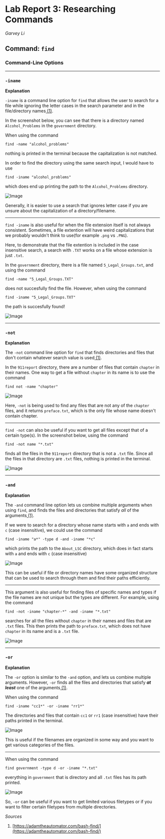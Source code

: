 # Lab Report 3: Researching Commands

*Garvey Li*

## Command: `find`

### Command-Line Options

___

### `-iname`


**Explanation**

`-iname` is a command line option for `find` that allows the user to search for a file while ignoring the letter cases in the search parameter and in the file/directory names[ (1)](https://adamtheautomator.com/bash-find/).

In the screenshot below, you can see that there is a directory named `Alcohol_Problems` in the `government` directory. 

When using the command 

`find -name "alcohol_problems"`

nothing is printed in the terminal because the capitalization is not matched. 

In order to find the directory using the same search input, I would have to use 

`find -iname "alcohol_problems"`

which does end up printing the path to the `Alcohol_Problems` directory. 

![Image](lab3_images/-iname.PNG)

Generally, it is easier to use a search that ignores letter case if you are unsure about the capitalization of a directory/filename.

___


`find -iname` is also useful for when the file extension itself is not always consistent. Sometimes, a file extention will have weird capitalizations that we probably wouldn't think to use(for example `.png` vs `.PNG`). 

Here, to demonstrate that the file extention is included in the case insensitive search, a search with `.TXT` works on a file whose extension is just `.txt`. 

In the `government` directory, there is a file named `5_Legal_Groups.txt`, and using the command 

`find -name "5_Legal_Groups.TXT"` 

does not succesfully find the file. However, when using the command 

`find -iname "5_Legal_Groups.TXT"` 

the path is succesfully found!

![Image](lab3_images/-inamefile.PNG)
___

### `-not`

**Explanation**

The `-not` command line option for `find` that finds directories and files that don't contain whatever search value is used[ (1)](https://adamtheautomator.com/bash-find/). 

In the `911report` directory, there are a number of files that contain `chapter` in their names. One way to get a file without `chapter` in its name is to use the command 

`find not -name "chapter"`

![Image](lab3_images/-notname.PNG)

Here, `-not` is being used to find any files that are not any of the `chapter` files, and it returns `preface.txt`, which is the only file whose name doesn't contain chapter.
___
`find -not` can also be useful if you want to get all files except that of a certain type(s). In the screenshot below, using the command 

`find -not name "*.txt"` 

finds all the files in the `911report` directory that is not a `.txt` file. Since all the files in that directory are `.txt` files, nothing is printed in the terminal.

![Image](lab3_images/-notfile.PNG)
___

### `-and`

**Explanation**

The `-and` command line option lets us combine multiple arguments when using `find`, and finds the files and directories that satisfy *all* of the arguments[ (1)](https://adamtheautomator.com/bash-find/).

If we were to search for a directory whose name starts with `a` and ends with `c` (case insensitive), we could use the command 

`find -iname "a*" -type d -and -iname "*c"`

which prints the path to the `About_LSC` directory, which does in fact starts with `a` and ends with `c` (case insensitive)

![Image](lab3_images/-andnn.PNG)

 This can be useful if file or directory names have some organized structure that can be used to search through them and find their paths efficiently.
 ___
 This argument is also useful for finding files of specific names and types if the file names are not unique but the types are different. For example, using the command 

 `find -not -iname "chapter-*" -and -iname "*.txt"` 

 searches for all the files without `chapter` in their names and files that are `.txt` files. This then prints the path to `preface.txt`, which does not have `chapter` in its name and is a `.txt` file.

![Image](lab3_images/-andnamefile.PNG)


___
### `-or`

**Explanation**

The `-or` option is similar to the `-and` option, and lets us combine multiple arguments. However, `-or` finds all the files and directories that satisfy ***at least*** one of the arguments[ (1)](https://adamtheautomator.com/bash-find/).

When using the command

`find -iname "cc1*" -or -iname "rr1*"`

The directories and files that contain `cc1` or `rr1` (case insensitive) have their paths printed in the terminal.

![Image](lab3_images/-orccrr.PNG)

This is useful if the filenames are organized in some way and you want to get various categories of the files. 
___
When using the command

`find government -type d -or -iname "*.txt"`

everything in `government` that is directory and all `.txt` files has its path printed.

![Image](lab3_images/-ordtxt.PNG)

 So, `-or` can be useful if you want to get limited various filetypes or if you want to filter certain filetypes from multiple directories.

*Sources*

1. [https://adamtheautomator.com/bash-find/](https://adamtheautomator.com/bash-find/)


